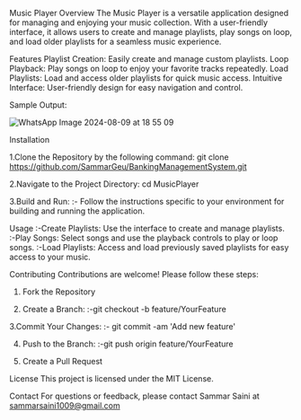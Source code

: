 Music Player 
Overview
The Music Player is a versatile application designed for managing and enjoying your music collection. With a user-friendly interface, it allows users to create and manage playlists, play songs on loop, and load older playlists for a seamless music experience.

Features
Playlist Creation: Easily create and manage custom playlists.
Loop Playback: Play songs on loop to enjoy your favorite tracks repeatedly.
Load Playlists: Load and access older playlists for quick music access.
Intuitive Interface: User-friendly design for easy navigation and control.

Sample Output:


![WhatsApp Image 2024-08-09 at 18 55 09](https://github.com/user-attachments/assets/d09aafb0-be15-49da-9ad3-5cdce77cd721)


Installation

1.Clone the Repository by the following command:
git clone https://github.com/SammarGeu/BankingManagementSystem.git

2.Navigate to the Project Directory:
cd MusicPlayer

3.Build and Run:
 :- Follow the instructions specific to your environment for building and running the application.

Usage
:-Create Playlists: Use the interface to create and manage playlists.
:-Play Songs: Select songs and use the playback controls to play or loop songs.
:-Load Playlists: Access and load previously saved playlists for easy access to your music.


Contributing
Contributions are welcome! Please follow these steps:

1. Fork the Repository

2. Create a Branch:
 :-git checkout -b feature/YourFeature

3.Commit Your Changes:
 :- git commit -am 'Add new feature'
 
4. Push to the Branch:
  :-git push origin feature/YourFeature

5. Create a Pull Request

License
This project is licensed under the MIT License.

Contact
For questions or feedback, please contact Sammar Saini at sammarsaini1009@gmail.com
  
